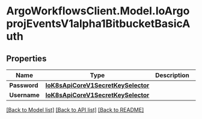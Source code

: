 # ArgoWorkflowsClient.Model.IoArgoprojEventsV1alpha1BitbucketBasicAuth

## Properties

Name | Type | Description | Notes
------------ | ------------- | ------------- | -------------
**Password** | [**IoK8sApiCoreV1SecretKeySelector**](IoK8sApiCoreV1SecretKeySelector.md) |  | [optional] 
**Username** | [**IoK8sApiCoreV1SecretKeySelector**](IoK8sApiCoreV1SecretKeySelector.md) |  | [optional] 

[[Back to Model list]](../README.md#documentation-for-models) [[Back to API list]](../README.md#documentation-for-api-endpoints) [[Back to README]](../README.md)

